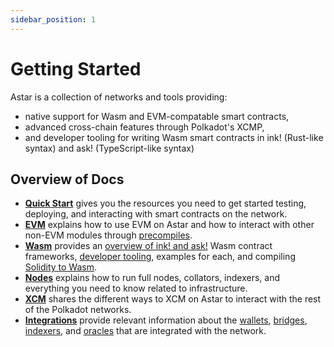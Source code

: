 ```yaml
---
sidebar_position: 1
---
```


# Getting Started

Astar is a collection of networks and tools providing:

- native support for Wasm and EVM-compatable smart contracts,
- advanced cross-chain features through Polkadot's XCMP,
- and developer tooling for writing Wasm smart contracts in ink! (Rust-like syntax) and ask! (TypeScript-like syntax)


## Overview of Docs

- [**Quick Start**](quickstart) gives you the resources you need to get started
testing, deploying, and interacting with smart contracts on the network.
- [**EVM**](evm) explains how to use EVM on Astar and how to interact with other non-EVM modules through [precompiles](evm/precompiles).
- [**Wasm**](wasm) provides an [overview of ink! and ask!](wasm/ink-ask.md)  Wasm contract frameworks, [developer tooling](wasm/dev-tooling), examples for each, and compiling [Solidity to Wasm](wasm/solidity-to-wasm).
- [**Nodes**](nodes) explains how to run full nodes, collators, indexers, and everything you need to know related to infrastructure.
- [**XCM**](xcm) shares the different ways to XCM on Astar to interact with the rest of the Polkadot networks.
- [**Integrations**](integrations) provide relevant information about the [wallets](integrations/wallets), [bridges](integrations/bridges), [indexers](integrations/indexers), and [oracles](integrations/oracles) that are integrated with the network.
